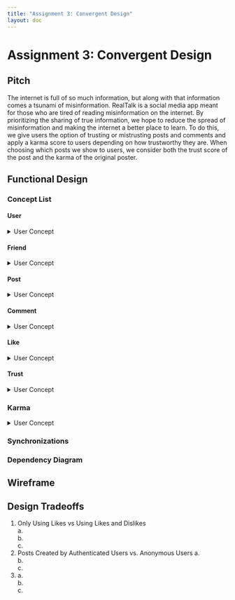 ```yaml
---
title: "Assignment 3: Convergent Design"
layout: doc
---
```


# Assignment 3: Convergent Design

## Pitch
The internet is full of so much information, but along with that information comes a tsunami of misinformation. RealTalk is a social media app meant for those who are tired of reading misinformation on the internet. By prioritizing the sharing of true information, we hope to reduce the spread of misinformation and making the internet a better place to learn. To do this, we give users the option of trusting or mistrusting posts and comments and apply a karma score to users depending on how trustworthy they are. When choosing which posts we show to users, we consider both the trust score of the post and the karma of the original poster. 

## Functional Design

### Concept List

#### User
<details>
<summary>User Concept</summary>  

>**concept** user
>
>**purpose**
>>authenticate a partipicant of RealTalk
>
>**state**
>
>**actions**
>
>**operational principle**
</details>

#### Friend
<details>
<summary>User Concept</summary>  

>**concept** friend
>
>**purpose**
>>increase connections between others
>
>**state**
>>friends: User -> set User
>
>**actions**
>>friend(u1: User, u2: User)
>>>u1.friends += u2
>>>u2.friends += u1
>
>>unfriend(u1: User, u2: User)
>>>when u2 in u1.friends
>>>u1.friends -= u2
>>>when u1 in u2.friends
>>>u2.friends -= u1
>
>**operational principle**
>>after friend(u1, u2) until unfriend(u1, u2), u2 in u1.friends and u1 in u2.friends 
</details>

#### Post
<details>
<summary>User Concept</summary>  

>**concept** post \[User, Post, Content]
>
>**purpose**
>>share content with others
>
>**state**
>>posts: User -> set Post  
>>content: Post -> Content
>
>**actions**
>>post(u: User, p: Post, c: Content)
>>>p.content := c  
>>>u.posts += p  
>  
>>unpost(u: User, p: Post)
>>>when p in u.posts
>>>u.posts -= p  
>>>forget content of p  
>
>**operational principle**
>>after post(u, p, c) until unpost(u, p), p in u.posts
</details>

#### Comment
<details>
<summary>User Concept</summary>  

>**concept** comment \[Target, User, Content]
>
>**purpose**
>>react to other content
>
>**state**
>>comments: Target -> set Content
>>author: Content -> one User
>
>**actions**
>>comment(t: Target, u: User, c: Content)  
>>>t.comments += c
>>>store u as author c is from  
>  
>>uncomment(u: User, c: Content)  
>>>when the author of c is u  
>>>t.comments -= c
>>>forget author of c  
>
>**operational principle**
>>after comment(t, u, c) until uncomment(u, c), c in t.comments and u is author of c
</details>

#### Like
<details>
<summary>User Concept</summary>  

>**concept** like \[Target, User]
>
>**purpose**
>>show approval or disapproval of information
>
>**state**
>>likes, dislikes: Target -> set User  
>
>**actions**
>>like(t: Target, u: User)  
>>>t.likes += u  
>>>when u in t.dislikes
>>>t.dislikes -= u  
>  
>>dislike(t: Target, u: User)  
>>>t.dislikes += u  
>>>when u in t.likes
>>>t.dislikes -= u  
>  
>>neutralize(t: Target, u: User)
>>>when u in t.likes
>>>t.likes -= u  
>>>when u in t.dislikes 
>>>t.dislikes -= u  
>
>**operational principle**
>>after like(t, u) until dislike(t, u) or neutralize(t, u), u in t.likes  
>>after dislike(t, u) until like(t, u) or neutralize(t, u), u in t.dislikes
</details>

#### Trust
<details>
<summary>User Concept</summary>  

>**concept** trust \[Target, User]
>
>**purpose**
>>show agreement or disagreement with the truthfulness of information
>
>**state**
>>trusts, mistrusts: Target -> set User  
>
>**actions**
>>trust(t: Target, u: User)  
>>>t.trusts += u  
>>>when u in t.mistrusts
>>>t.mistrusts -= u  
>  
>>mistrust(t: Target, u: User)  
>>>t.mistrusts += u  
>>>when u in t.trusts
>>>t.trusts -= u  
>  
>>neutralize(t: Target, u: User)
>>>when u in t.trusts
>>>t.trusts -= u  
>>>when u in t.mistrusts
>>>t.mistrusts -= u  
>
>**operational principle**
>>after trust(t, u) until mistrust(t, u) or neutralize(t, u), u in t.trusts  
>>after mistrust(t, u) until trust(t, u) or neutralize(t, u), u in t.mistrusts
</details>

### Karma
<details>
<summary>User Concept</summary>  

>**concept** karma \[User]
>
>**purpose**
>>show how truthful a user is
>
>**state**
>>karma: User -> one Integer
>
>**actions**
>>increase(u: User)
>>>when u in karma  
>>>u.karma := u.karma + 1  
>>>when u not in karma  
>>>u.karma := 1  
>
>>decrease(u: User)
>>>when u in karma  
>>>u.karma := u.karma - 1  
>>>when u not in karma  
>>>u.karma := -1  
>
>**operational principle**
>>after increase(u) until increase(u) or decrease(u), u.karma is 1 more than before  
>>after decrease(u) until increase(u) or decrease(u), u.karma is 1 less than before
</details>

### Synchronizations

### Dependency Diagram

## Wireframe

## Design Tradeoffs

1. Only Using Likes vs Using Likes and Dislikes  
    a.  
    b.  
    c.  
2.  Posts Created by Authenticated Users vs. Anonymous Users
    a.  
    b.  
    c.  
3.  
    a.  
    b.  
    c.  